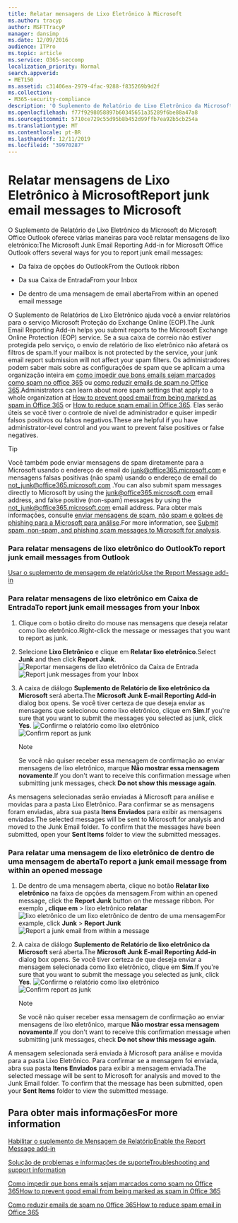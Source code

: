 ```yaml
---
title: Relatar mensagens de Lixo Eletrônico à Microsoft
ms.author: tracyp
author: MSFTTracyP
manager: dansimp
ms.date: 12/09/2016
audience: ITPro
ms.topic: article
ms.service: O365-seccomp
localization_priority: Normal
search.appverid:
- MET150
ms.assetid: c31406ea-2979-4fac-9288-f835269b9d2f
ms.collection:
- M365-security-compliance
description: 'O Suplemento de Relatório de Lixo Eletrônico da Microsoft do Microsoft Office Outlook oferece várias maneiras para você relatar mensagens de lixo eletrônico:'
ms.openlocfilehash: f77f9298058897b60345651a35289f6be88a47a8
ms.sourcegitcommit: 5710ce729c55d95b8b452d99ffb7ea92b5cb254a
ms.translationtype: MT
ms.contentlocale: pt-BR
ms.lasthandoff: 12/11/2019
ms.locfileid: "39970287"
---
```

# <a name="report-junk-email-messages-to-microsoft"></a><span data-ttu-id="ce7ff-103">Relatar mensagens de Lixo Eletrônico à Microsoft</span><span class="sxs-lookup"><span data-stu-id="ce7ff-103">Report junk email messages to Microsoft</span></span>

<span data-ttu-id="ce7ff-104">O Suplemento de Relatório de Lixo Eletrônico da Microsoft do Microsoft Office Outlook oferece várias maneiras para você relatar mensagens de lixo eletrônico:</span><span class="sxs-lookup"><span data-stu-id="ce7ff-104">The Microsoft Junk Email Reporting Add-in for Microsoft Office Outlook offers several ways for you to report junk email messages:</span></span>

- <span data-ttu-id="ce7ff-105">Da faixa de opções do Outlook</span><span class="sxs-lookup"><span data-stu-id="ce7ff-105">From the Outlook ribbon</span></span>

- <span data-ttu-id="ce7ff-106">Da sua Caixa de Entrada</span><span class="sxs-lookup"><span data-stu-id="ce7ff-106">From your Inbox</span></span>

- <span data-ttu-id="ce7ff-107">De dentro de uma mensagem de email aberta</span><span class="sxs-lookup"><span data-stu-id="ce7ff-107">From within an opened email message</span></span>

<span data-ttu-id="ce7ff-108">O Suplemento de Relatórios de Lixo Eletrônico ajuda você a enviar relatórios para o serviço Microsoft Proteção do Exchange Online (EOP).</span><span class="sxs-lookup"><span data-stu-id="ce7ff-108">The Junk Email Reporting Add-in helps you submit reports to the Microsoft Exchange Online Protection (EOP) service.</span></span> <span data-ttu-id="ce7ff-109">Se a sua caixa de correio não estiver protegida pelo serviço, o envio de relatório de lixo eletrônico não afetará os filtros de spam.</span><span class="sxs-lookup"><span data-stu-id="ce7ff-109">If your mailbox is not protected by the service, your junk email report submission will not affect your spam filters.</span></span> <span data-ttu-id="ce7ff-110">Os administradores podem saber mais sobre as configurações de spam que se aplicam a uma organização inteira em [como impedir que bons emails sejam marcados como spam no office 365](https://docs.microsoft.com/microsoft-365/compliance/prevent-email-from-being-marked-as-spam) ou [como reduzir emails de spam no Office 365](reduce-spam-email.md).</span><span class="sxs-lookup"><span data-stu-id="ce7ff-110">Administrators can learn about more spam settings that apply to a whole organization at [How to prevent good email from being marked as spam in Office 365](https://docs.microsoft.com/microsoft-365/compliance/prevent-email-from-being-marked-as-spam) or [How to reduce spam email in Office 365](reduce-spam-email.md).</span></span> <span data-ttu-id="ce7ff-111">Elas serão úteis se você tiver o controle de nível de administrador e quiser impedir falsos positivos ou falsos negativos.</span><span class="sxs-lookup"><span data-stu-id="ce7ff-111">These are helpful if you have administrator-level control and you want to prevent false positives or false negatives.</span></span>

> [!TIP]
> <span data-ttu-id="ce7ff-112">Você também pode enviar mensagens de spam diretamente para a Microsoft usando o endereço de email do [junk@office365.microsoft.com](mailto:junk@office365.microsoft.com) e mensagens falsas positivas (não spam) usando o endereço de email do [not_junk@office365.microsoft.com](mailto:not_junk@office365.microsoft.com) .</span><span class="sxs-lookup"><span data-stu-id="ce7ff-112">You can also submit spam messages directly to Microsoft by using the [junk@office365.microsoft.com](mailto:junk@office365.microsoft.com) email address, and false positive (non-spam) messages by using the [not_junk@office365.microsoft.com](mailto:not_junk@office365.microsoft.com) email address.</span></span> <span data-ttu-id="ce7ff-113">Para obter mais informações, consulte [enviar mensagens de spam, não spam e golpes de phishing para a Microsoft para análise](submit-spam-non-spam-and-phishing-scam-messages-to-microsoft-for-analysis.md).</span><span class="sxs-lookup"><span data-stu-id="ce7ff-113">For more information, see [Submit spam, non-spam, and phishing scam messages to Microsoft for analysis](submit-spam-non-spam-and-phishing-scam-messages-to-microsoft-for-analysis.md).</span></span>

### <a name="to-report-junk-email-messages-from-outlook"></a><span data-ttu-id="ce7ff-114">Para relatar mensagens de lixo eletrônico do Outlook</span><span class="sxs-lookup"><span data-stu-id="ce7ff-114">To report junk email messages from Outlook</span></span>

[<span data-ttu-id="ce7ff-115">Usar o suplemento de mensagem de relatório</span><span class="sxs-lookup"><span data-stu-id="ce7ff-115">Use the Report Message add-in</span></span>](https://support.office.com/article/b5caa9f1-cdf3-4443-af8c-ff724ea719d2)

### <a name="to-report-junk-email-messages-from-your-inbox"></a><span data-ttu-id="ce7ff-116">Para relatar mensagens de lixo eletrônico em Caixa de Entrada</span><span class="sxs-lookup"><span data-stu-id="ce7ff-116">To report junk email messages from your Inbox</span></span>

1. <span data-ttu-id="ce7ff-117">Clique com o botão direito do mouse nas mensagens que deseja relatar como lixo eletrônico.</span><span class="sxs-lookup"><span data-stu-id="ce7ff-117">Right-click the message or messages that you want to report as junk.</span></span>

2. <span data-ttu-id="ce7ff-118">Selecione **Lixo Eletrônico** e clique em **Relatar lixo eletrônico**.</span><span class="sxs-lookup"><span data-stu-id="ce7ff-118">Select **Junk** and then click **Report Junk**.</span></span>
    <span data-ttu-id="ce7ff-119">![Reportar mensagens de lixo eletrônico da Caixa de Entrada](../media/EOP-Outlook-Junk-Reporting-Tool-3.jpg)</span><span class="sxs-lookup"><span data-stu-id="ce7ff-119">![Report junk messages from your Inbox](../media/EOP-Outlook-Junk-Reporting-Tool-3.jpg)</span></span>

3. <span data-ttu-id="ce7ff-120">A caixa de diálogo **Suplemento de Relatório de lixo eletrônico da Microsoft** será aberta.</span><span class="sxs-lookup"><span data-stu-id="ce7ff-120">The **Microsoft Junk E-mail Reporting Add-in** dialog box opens.</span></span> <span data-ttu-id="ce7ff-121">Se você tiver certeza de que deseja enviar as mensagens que selecionou como lixo eletrônico, clique em **Sim**.</span><span class="sxs-lookup"><span data-stu-id="ce7ff-121">If you're sure that you want to submit the messages you selected as junk, click **Yes**.</span></span>
    <span data-ttu-id="ce7ff-122">![Confirme o relatório como lixo eletrônico](../media/EOP-Outlook-Junk-Reporting-Tool-2.jpg)</span><span class="sxs-lookup"><span data-stu-id="ce7ff-122">![Confirm report as junk](../media/EOP-Outlook-Junk-Reporting-Tool-2.jpg)</span></span>

    > [!NOTE]
    > <span data-ttu-id="ce7ff-123">Se você não quiser receber essa mensagem de confirmação ao enviar mensagens de lixo eletrônico, marque **Não mostrar essa mensagem novamente**.</span><span class="sxs-lookup"><span data-stu-id="ce7ff-123">If you don't want to receive this confirmation message when submitting junk messages, check **Do not show this message again**.</span></span>

<span data-ttu-id="ce7ff-p105">As mensagens selecionadas serão enviadas à Microsoft para análise e movidas para a pasta Lixo Eletrônico. Para confirmar se as mensagens foram enviadas, abra sua pasta **Itens Enviados** para exibir as mensagens enviadas.</span><span class="sxs-lookup"><span data-stu-id="ce7ff-p105">The selected messages will be sent to Microsoft for analysis and moved to the Junk Email folder. To confirm that the messages have been submitted, open your **Sent Items** folder to view the submitted messages.</span></span>

### <a name="to-report-a-junk-email-message-from-within-an-opened-message"></a><span data-ttu-id="ce7ff-126">Para relatar uma mensagem de lixo eletrônico de dentro de uma mensagem de aberta</span><span class="sxs-lookup"><span data-stu-id="ce7ff-126">To report a junk email message from within an opened message</span></span>

1. <span data-ttu-id="ce7ff-127">De dentro de uma mensagem aberta, clique no botão **Relatar lixo eletrônico** na faixa de opções da mensagem.</span><span class="sxs-lookup"><span data-stu-id="ce7ff-127">From within an opened message, click the **Report Junk** button on the message ribbon.</span></span> <span data-ttu-id="ce7ff-128">Por exemplo **, clique em** \> lixo eletrônico **relatar** ![lixo eletrônico de um lixo eletrônico de dentro de uma mensagem](../media/EOP-Outlook-Junk-Reporting-Tool-4.jpg)</span><span class="sxs-lookup"><span data-stu-id="ce7ff-128">For example, click **Junk** \> **Report Junk** ![Report a junk email from within a message](../media/EOP-Outlook-Junk-Reporting-Tool-4.jpg)</span></span>

2. <span data-ttu-id="ce7ff-129">A caixa de diálogo **Suplemento de Relatório de lixo eletrônico da Microsoft** será aberta.</span><span class="sxs-lookup"><span data-stu-id="ce7ff-129">The **Microsoft Junk E-mail Reporting Add-in** dialog box opens.</span></span> <span data-ttu-id="ce7ff-130">Se você tiver certeza de que deseja enviar a mensagem selecionada como lixo eletrônico, clique em **Sim**.</span><span class="sxs-lookup"><span data-stu-id="ce7ff-130">If you're sure that you want to submit the message you selected as junk, click **Yes**.</span></span>
    <span data-ttu-id="ce7ff-131">![Confirme o relatório como lixo eletrônico](../media/EOP-Outlook-Junk-Reporting-Tool-2.jpg)</span><span class="sxs-lookup"><span data-stu-id="ce7ff-131">![Confirm report as junk](../media/EOP-Outlook-Junk-Reporting-Tool-2.jpg)</span></span>

    > [!NOTE]
    > <span data-ttu-id="ce7ff-132">Se você não quiser receber essa mensagem de confirmação ao enviar mensagens de lixo eletrônico, marque **Não mostrar essa mensagem novamente**.</span><span class="sxs-lookup"><span data-stu-id="ce7ff-132">If you don't want to receive this confirmation message when submitting junk messages, check **Do not show this message again**.</span></span>

<span data-ttu-id="ce7ff-p108">A mensagem selecionada será enviada à Microsoft para análise e movida para a pasta Lixo Eletrônico. Para confirmar se a mensagem foi enviada, abra sua pasta **Itens Enviados** para exibir a mensagem enviada.</span><span class="sxs-lookup"><span data-stu-id="ce7ff-p108">The selected message will be sent to Microsoft for analysis and moved to the Junk Email folder. To confirm that the message has been submitted, open your **Sent Items** folder to view the submitted message.</span></span>

## <a name="for-more-information"></a><span data-ttu-id="ce7ff-135">Para obter mais informações</span><span class="sxs-lookup"><span data-stu-id="ce7ff-135">For more information</span></span>

[<span data-ttu-id="ce7ff-136">Habilitar o suplemento de Mensagem de Relatório</span><span class="sxs-lookup"><span data-stu-id="ce7ff-136">Enable the Report Message add-in</span></span>](enable-the-report-message-add-in.md)

[<span data-ttu-id="ce7ff-137">Solução de problemas e informações de suporte</span><span class="sxs-lookup"><span data-stu-id="ce7ff-137">Troubleshooting and support information</span></span>](troubleshooting-and-support-information.md)

[<span data-ttu-id="ce7ff-138">Como impedir que bons emails sejam marcados como spam no Office 365</span><span class="sxs-lookup"><span data-stu-id="ce7ff-138">How to prevent good email from being marked as spam in Office 365</span></span>](https://docs.microsoft.com/microsoft-365/compliance/prevent-email-from-being-marked-as-spam)

[<span data-ttu-id="ce7ff-139">Como reduzir emails de spam no Office 365</span><span class="sxs-lookup"><span data-stu-id="ce7ff-139">How to reduce spam email in Office 365</span></span>](reduce-spam-email.md)

